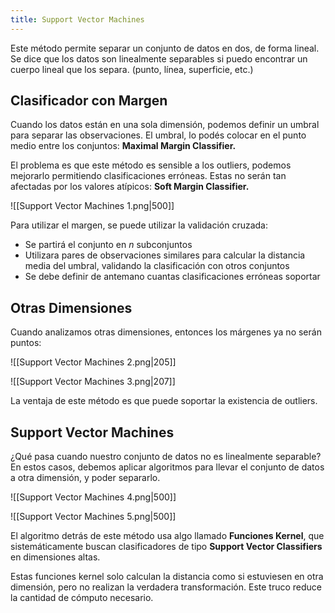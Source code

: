 ```yaml
---
title: Support Vector Machines
---
```


Este método permite separar un conjunto de datos en dos, de forma lineal. Se dice que los datos son linealmente separables si puedo encontrar un cuerpo lineal que los separa. (punto, línea, superficie, etc.)

## Clasificador con Margen

Cuando los datos están en una sola dimensión, podemos definir un umbral para separar las observaciones. El umbral, lo podés colocar en el punto medio entre los conjuntos: **Maximal Margin Classifier.**

El problema es que este método es sensible a los outliers, podemos mejorarlo permitiendo clasificaciones erróneas. Estas no serán tan afectadas por los valores atípicos: **Soft Margin Classifier.**

![[Support Vector Machines 1.png|500]]

Para utilizar el margen, se puede utilizar la validación cruzada:

- Se partirá el conjunto en $n$ subconjuntos
- Utilizara pares de observaciones similares para calcular la distancia media del umbral, validando la clasificación con otros conjuntos
- Se debe definir de antemano cuantas clasificaciones erróneas soportar

## Otras Dimensiones

Cuando analizamos otras dimensiones, entonces los márgenes ya no serán puntos:

![[Support Vector Machines 2.png|205]]

![[Support Vector Machines 3.png|207]]

La ventaja de este método es que puede soportar la existencia de outliers.

## Support Vector Machines

¿Qué pasa cuando nuestro conjunto de datos no es linealmente separable? En estos casos, debemos aplicar algoritmos para llevar el conjunto de datos a otra dimensión, y poder separarlo.

![[Support Vector Machines 4.png|500]]

![[Support Vector Machines 5.png|500]]

El algoritmo detrás de este método usa algo llamado **Funciones Kernel**, que sistemáticamente buscan clasificadores de tipo **Support Vector Classifiers** en dimensiones altas.

Estas funciones kernel solo calculan la distancia como si estuviesen en otra dimensión, pero no realizan la verdadera transformación. Este truco reduce la cantidad de cómputo necesario.
